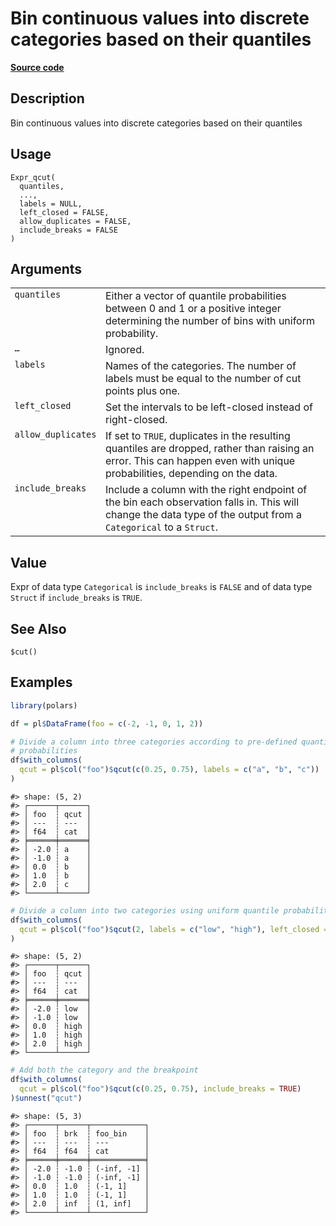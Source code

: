 

# Bin continuous values into discrete categories based on their quantiles

[**Source code**](https://github.com/pola-rs/r-polars/tree/main/R/expr__expr.R#L3492)

## Description

Bin continuous values into discrete categories based on their quantiles

## Usage

<pre><code class='language-R'>Expr_qcut(
  quantiles,
  ...,
  labels = NULL,
  left_closed = FALSE,
  allow_duplicates = FALSE,
  include_breaks = FALSE
)
</code></pre>

## Arguments

<table>
<tr>
<td style="white-space: nowrap; font-family: monospace; vertical-align: top">
<code id="quantiles">quantiles</code>
</td>
<td>
Either a vector of quantile probabilities between 0 and 1 or a positive
integer determining the number of bins with uniform probability.
</td>
</tr>
<tr>
<td style="white-space: nowrap; font-family: monospace; vertical-align: top">
<code id="...">…</code>
</td>
<td>
Ignored.
</td>
</tr>
<tr>
<td style="white-space: nowrap; font-family: monospace; vertical-align: top">
<code id="labels">labels</code>
</td>
<td>
Names of the categories. The number of labels must be equal to the
number of cut points plus one.
</td>
</tr>
<tr>
<td style="white-space: nowrap; font-family: monospace; vertical-align: top">
<code id="left_closed">left_closed</code>
</td>
<td>
Set the intervals to be left-closed instead of right-closed.
</td>
</tr>
<tr>
<td style="white-space: nowrap; font-family: monospace; vertical-align: top">
<code id="allow_duplicates">allow_duplicates</code>
</td>
<td>
If set to <code>TRUE</code>, duplicates in the resulting quantiles are
dropped, rather than raising an error. This can happen even with unique
probabilities, depending on the data.
</td>
</tr>
<tr>
<td style="white-space: nowrap; font-family: monospace; vertical-align: top">
<code id="include_breaks">include_breaks</code>
</td>
<td>
Include a column with the right endpoint of the bin each observation
falls in. This will change the data type of the output from a
<code>Categorical</code> to a <code>Struct</code>.
</td>
</tr>
</table>

## Value

Expr of data type <code>Categorical</code> is
<code>include_breaks</code> is <code>FALSE</code> and of data type
<code>Struct</code> if <code>include_breaks</code> is <code>TRUE</code>.

## See Also

<code>$cut()</code>

## Examples

``` r
library(polars)

df = pl$DataFrame(foo = c(-2, -1, 0, 1, 2))

# Divide a column into three categories according to pre-defined quantile
# probabilities
df$with_columns(
  qcut = pl$col("foo")$qcut(c(0.25, 0.75), labels = c("a", "b", "c"))
)
```

    #> shape: (5, 2)
    #> ┌──────┬──────┐
    #> │ foo  ┆ qcut │
    #> │ ---  ┆ ---  │
    #> │ f64  ┆ cat  │
    #> ╞══════╪══════╡
    #> │ -2.0 ┆ a    │
    #> │ -1.0 ┆ a    │
    #> │ 0.0  ┆ b    │
    #> │ 1.0  ┆ b    │
    #> │ 2.0  ┆ c    │
    #> └──────┴──────┘

``` r
# Divide a column into two categories using uniform quantile probabilities.
df$with_columns(
  qcut = pl$col("foo")$qcut(2, labels = c("low", "high"), left_closed = TRUE)
)
```

    #> shape: (5, 2)
    #> ┌──────┬──────┐
    #> │ foo  ┆ qcut │
    #> │ ---  ┆ ---  │
    #> │ f64  ┆ cat  │
    #> ╞══════╪══════╡
    #> │ -2.0 ┆ low  │
    #> │ -1.0 ┆ low  │
    #> │ 0.0  ┆ high │
    #> │ 1.0  ┆ high │
    #> │ 2.0  ┆ high │
    #> └──────┴──────┘

``` r
# Add both the category and the breakpoint
df$with_columns(
  qcut = pl$col("foo")$qcut(c(0.25, 0.75), include_breaks = TRUE)
)$unnest("qcut")
```

    #> shape: (5, 3)
    #> ┌──────┬──────┬────────────┐
    #> │ foo  ┆ brk  ┆ foo_bin    │
    #> │ ---  ┆ ---  ┆ ---        │
    #> │ f64  ┆ f64  ┆ cat        │
    #> ╞══════╪══════╪════════════╡
    #> │ -2.0 ┆ -1.0 ┆ (-inf, -1] │
    #> │ -1.0 ┆ -1.0 ┆ (-inf, -1] │
    #> │ 0.0  ┆ 1.0  ┆ (-1, 1]    │
    #> │ 1.0  ┆ 1.0  ┆ (-1, 1]    │
    #> │ 2.0  ┆ inf  ┆ (1, inf]   │
    #> └──────┴──────┴────────────┘
